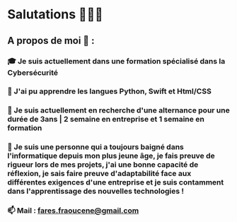 # Salutations  👨🏻‍💻
## A propos de moi 🔎 :
### 🎓 Je suis actuellement dans une formation spécialisé dans la Cybersécurité 
### 🌱 J'ai pu apprendre les langues Python, Swift et Html/CSS
### 🤔 Je suis actuellement en recherche d'une alternance pour une durée de 3ans | 2 semaine en entreprise et 1 semaine en formation
### 💬 Je suis une personne qui a toujours baigné dans l'informatique depuis mon plus jeune âge, je fais preuve de rigueur lors de mes projets, j'ai une bonne capacité de réflexion, je sais faire preuve d'adaptabilité face aux différentes exigences d'une entreprise et je suis contamment dans l'apprentissage des nouvelles technologies !
### 📫 Mail : fares.fraoucene@gmail.com
